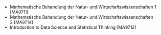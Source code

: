 - Mathematische Behandlung der Natur- und Wirtschaftswissenschaften 1 [MA9711]
- Mathematische Behandlung der Natur- und Wirtschaftswissenschaften 2 [MA9714]
- Introduction to Data Science and Statistical Thinking [MA9712]
